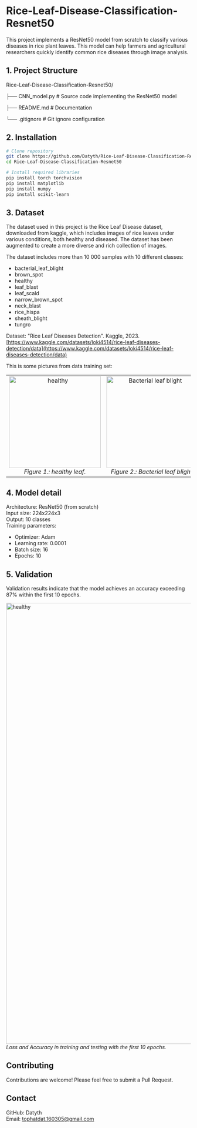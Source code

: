 # Rice-Leaf-Disease-Classification-Resnet50
This project implements a ResNet50 model from scratch to classify various diseases in rice plant leaves. This model can help farmers and agricultural researchers quickly identify common rice diseases through image analysis.

## 1. Project Structure
Rice-Leaf-Disease-Classification-Resnet50/ 

  ├── CNN_model.py     # Source code implementing the ResNet50 model
  
  ├── README.md        # Documentation
  
  └── .gitignore       # Git ignore configuration

## 2. Installation
```bash
# Clone repository
git clone https://github.com/Datyth/Rice-Leaf-Disease-Classification-Resnet50.git
cd Rice-Leaf-Disease-Classification-Resnet50

# Install required libraries
pip install torch torchvision
pip install matplotlib
pip install numpy
pip install scikit-learn
```
## 3. Dataset
The dataset used in this project is the Rice Leaf Disease dataset, downloaded from kaggle, which includes images of rice leaves under various conditions, both healthy and diseased. The dataset has been augmented to create a more diverse and rich collection of images.

The dataset includes more than 10 000 samples with 10 different classes:
- bacterial_leaf_blight
- brown_spot
- healthy
- leaf_blast
- leaf_scald
- narrow_brown_spot
- neck_blast
- rice_hispa
- sheath_blight
- tungro

Dataset: "Rice Leaf Diseases Detection". Kaggle, 2023.  [https://www.kaggle.com/datasets/loki4514/rice-leaf-diseases-detection/data](https://www.kaggle.com/datasets/loki4514/rice-leaf-diseases-detection/data)

This is some pictures from data training set:
<table>
  <tr>
    <td align="center">
      <img src="https://github.com/user-attachments/assets/55b604fd-576b-4036-897d-1abc3d2b27f4" alt="healthy" width="250"><br>
      <em>Figure 1.: healthy leaf.</em>
    </td>
    <td align="center">
      <img src="https://github.com/user-attachments/assets/43e40268-cc38-41a4-bf90-b7ad795197a5" alt="Bacterial leaf blight" width="250"><br>
      <em>Figure 2.: Bacterial leaf blight.</em>
    </td>
    <td align="center">
      <img src="https://github.com/user-attachments/assets/98b7c3fe-e127-4229-8e56-084d7cdf3d99" alt="Brow spot" width="250"><br>
      <em>Figure 3.: Brow spot leaf.</em>
    </td>
  </tr>
</table>

## 4. Model detail
Architecture: ResNet50 (from scratch)\
Input size: 224x224x3\
Output: 10 classes\
Training parameters:
- Optimizer: Adam
- Learning rate: 0.0001
- Batch size: 16
- Epochs: 10

## 5. Validation
Validation results indicate that the model achieves an accuracy exceeding 87% within the first 10 epochs.

<td align="center"> 
  <img src="https://github.com/user-attachments/assets/a7e5ae3f-fe98-48e2-ae1b-09d4caceea62" alt="healthy" width="1200"> <br>
  <em>Loss and Accuracy in training and testing with the first 10 epochs.</em>
</td>

## Contributing
Contributions are welcome! Please feel free to submit a Pull Request.

## Contact
GitHub: Datyth\
Email: tophatdat.160305@gmail.com
